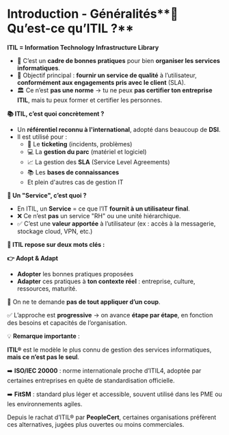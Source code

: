 # Introduction - Généralités**📌 Qu’est-ce qu’ITIL ?**

**ITIL = Information Technology Infrastructure Library**

- 🔧 C’est un **cadre de bonnes pratiques** pour bien **organiser les services informatiques**.
- 🎯 Objectif principal : **fournir un service de qualité** à l’utilisateur, **conformément aux engagements pris avec le client** (SLA).
- 🏛️ Ce n’est **pas une norme** → tu ne peux **pas certifier ton entreprise ITIL**, mais tu peux former et certifier les personnes.



**📚 ITIL, c’est quoi concrètement ?**

- Un **référentiel reconnu à l'international**, adopté dans beaucoup de **DSI**.
- Il est utilisé pour :
  - 🎫 Le **ticketing** (incidents, problèmes)
  - 💻 La **gestion du parc** (matériel et logiciel)
  - 📈 La gestion des **SLA** (Service Level Agreements)
  - 📚 Les **bases de connaissances**
  - Et plein d'autres cas de gestion IT

**🤝 Un "Service", c’est quoi ?**

- En ITIL, un **Service** = ce que l’IT **fournit à un utilisateur final**.
- ❌ Ce n’est **pas** un service "RH" ou une unité hiérarchique.
- ✅ C’est une **valeur apportée** à l’utilisateur (ex : accès à la messagerie, stockage cloud, VPN, etc.)



**🧩 ITIL repose sur deux mots clés :**

**👉 Adopt & Adapt**

- **Adopter** les bonnes pratiques proposées
- **Adapter** ces pratiques à **ton contexte réel** : entreprise, culture, ressources, maturité.



🔄 On ne te demande **pas de tout appliquer d’un coup**.

✅ L’approche est **progressive** → on avance **étape par étape**, en fonction des besoins et capacités de l’organisation.



💡 **Remarque importante** :

**ITIL®** est le modèle le plus connu de gestion des services informatiques, **mais ce n’est pas le seul**.

➡️ **ISO/IEC 20000** : norme internationale proche d’ITIL4, adoptée par certaines entreprises en quête de standardisation officielle.

➡️ **FitSM** : standard plus léger et accessible, souvent utilisé dans les PME ou les environnements agiles.

Depuis le rachat d’ITIL® par **PeopleCert**, certaines organisations préfèrent ces alternatives, jugées plus ouvertes ou moins commerciales.
